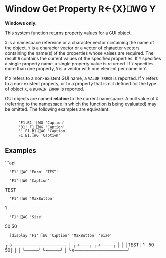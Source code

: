 <!-- Hidden search keywords -->
<div style="display: none;">
  ⎕WG WG
</div>






<h1 class="heading"><span class="name">Window Get Property</span> <span class="command">R←{X}⎕WG Y</span></h1>



**Windows only.**


This system function returns property values for a GUI object.


`X` is a namespace reference or a character vector containing the name of the object. `Y` is a character vector or a vector of character vectors containing the name(s) of the properties whose values are required. The result `R` contains the current values of the specified properties. If `Y` specifies a single property name, a single property value is returned. If `Y` specifies more than one property, `R` is a vector with one element per name in `Y`.



If `X` refers to a non-existent GUI name, a `VALUE ERROR` is reported. If `Y` refers to a non-existent property, or to a property that is not defined for the type of object `X`, a `DOMAIN ERROR` is reported.


GUI objects are named **relative** to the current namespace. A null value of `X` (referring to the namespace in which the function is being evaluated) may be omitted. The following examples are equivalent:
```apl

      'F1.B1' ⎕WG 'Caption'
      'B1' F1.⎕WG 'Caption'
      '' F1.B1.⎕WG 'Caption'
      F1.B1.⎕WG 'Caption'
```

<h2 class="example">Examples</h2>
```apl

      'F1' ⎕WC 'Form' 'TEST'

      'F1' ⎕WG 'Caption'
TEST

      'F1' ⎕WG 'MaxButton'
1

      'F1' ⎕WG 'Size'
50 50

      ]display 'F1' ⎕WG 'Caption' 'MaxButton' 'Size'
┌→─────────────────┐
│ ┌→───┐   ┌→────┐ │
│ │TEST│ 1 │50 50│ │
│ └────┘   └~────┘ │
└∊─────────────────┘
```



